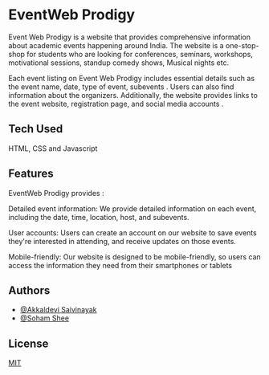 
# EventWeb Prodigy 

Event Web Prodigy is a website that provides comprehensive information about academic events happening around India. The website is a one-stop-shop for students who are looking for  conferences, seminars, workshops, motivational sessions, standup comedy shows, Musical nights etc.

Each event listing on Event Web Prodigy includes essential details such as the event name, date, type of event, subevents . Users can also find information about the organizers. Additionally, the website provides links to the event website, registration page, and social media accounts .




## Tech Used

HTML, CSS and Javascript
## Features 


EventWeb Prodigy provides :



Detailed event information: We provide detailed information on each event, including the date, time, location, host, and subevents.

User accounts: Users can create an account on our website to save events they're interested in attending, and receive updates on those events.

Mobile-friendly: Our website is designed to be mobile-friendly, so users can access the information they need from their smartphones or tablets
## Authors

- [@Akkaldevi Saivinayak](https://www.github.com/riskyhomo)
- [@Soham Shee](https://github.com/soham-shee)


## License

[MIT](https://choosealicense.com/licenses/mit/)

